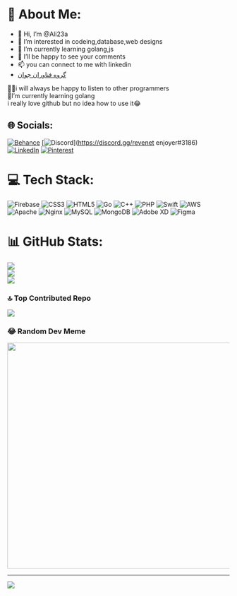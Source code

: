 # 💫 About Me:
- 👋 Hi, I’m @Ali23a
- 👀 I’m interested in codeing,database,web designs
- 🌱 I’m currently learning golang,js
- 💞️ I’ll be happy to see your comments
- 📫 you can connect to me with linkedin
- <a href="https://infoprotech.ir">گروه فناوران جوان</a>

✌🏻i will always be happy to listen to other programmers <br>🦦I’m currently learning golang<br>i really love github but no idea how to use it😂


## 🌐 Socials:
[![Behance](https://img.shields.io/badge/Behance-1769ff?logo=behance&logoColor=white)](https://behance.net/https://www.behance.net/aliall4) [![Discord](https://img.shields.io/badge/Discord-%237289DA.svg?logo=discord&logoColor=white)](https://discord.gg/revenet enjoyer#3186) [![LinkedIn](https://img.shields.io/badge/LinkedIn-%230077B5.svg?logo=linkedin&logoColor=white)](https://linkedin.com/in/https://www.linkedin.com/in/ali-almasi/) [![Pinterest](https://img.shields.io/badge/Pinterest-%23E60023.svg?logo=Pinterest&logoColor=white)](https://pinterest.com/https://www.pinterest.com/danyal0000079/) 

# 💻 Tech Stack:
![Firebase](https://img.shields.io/badge/firebase-%23039BE5.svg?style=flat&logo=firebase) ![CSS3](https://img.shields.io/badge/css3-%231572B6.svg?style=flat&logo=css3&logoColor=white) ![HTML5](https://img.shields.io/badge/html5-%23E34F26.svg?style=flat&logo=html5&logoColor=white) ![Go](https://img.shields.io/badge/go-%2300ADD8.svg?style=flat&logo=go&logoColor=white) ![C++](https://img.shields.io/badge/c++-%2300599C.svg?style=flat&logo=c%2B%2B&logoColor=white) ![PHP](https://img.shields.io/badge/php-%23777BB4.svg?style=flat&logo=php&logoColor=white) ![Swift](https://img.shields.io/badge/swift-F54A2A?style=flat&logo=swift&logoColor=white) ![AWS](https://img.shields.io/badge/AWS-%23FF9900.svg?style=flat&logo=amazon-aws&logoColor=white) ![Apache](https://img.shields.io/badge/apache-%23D42029.svg?style=flat&logo=apache&logoColor=white) ![Nginx](https://img.shields.io/badge/nginx-%23009639.svg?style=flat&logo=nginx&logoColor=white) ![MySQL](https://img.shields.io/badge/mysql-%2300f.svg?style=flat&logo=mysql&logoColor=white) ![MongoDB](https://img.shields.io/badge/MongoDB-%234ea94b.svg?style=flat&logo=mongodb&logoColor=white) ![Adobe XD](https://img.shields.io/badge/Adobe%20XD-470137?style=flat&logo=Adobe%20XD&logoColor=#FF61F6) 	![Figma](https://img.shields.io/badge/figma-%23F24E1E.svg?style=flat&logo=figma&logoColor=white)
# 📊 GitHub Stats:
![](https://github-readme-stats.vercel.app/api?username=ali23a&theme=dark&hide_border=false&include_all_commits=true&count_private=true)<br/>
![](https://github-readme-streak-stats.herokuapp.com/?user=ali23a&theme=dark&hide_border=false)<br/>
![](https://github-readme-stats.vercel.app/api/top-langs/?username=ali23a&theme=dark&hide_border=false&include_all_commits=true&count_private=true&layout=compact)

### 🔝 Top Contributed Repo
![](https://github-contributor-stats.vercel.app/api?username=ali23a&limit=5&theme=dark&combine_all_yearly_contributions=true)

### 😂 Random Dev Meme
<img src="https://rm.up.railway.app/" width="512px"/>

---
[![](https://visitcount.itsvg.in/api?id=ali23a&icon=0&color=0)](https://visitcount.itsvg.in)

<!-- Proudly created with GPRM ( https://gprm.itsvg.in ) -->
